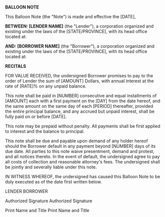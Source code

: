 **BALLOON NOTE**

This Balloon Note (the \"Note\") is made and effective the \[DATE\],

**BETWEEN: \[LENDER NAME\]** (the \"Lender\"), a corporation organized
and existing under the laws of the \[STATE/PROVINCE\], with its head
office located at:

**AND: \[BORROWER NAME\]** (the \"Borrower\"), a corporation organized
and existing under the laws of the \[STATE/PROVINCE\], with its head
office located at:

**RECITALS**

FOR VALUE RECEIVED, the undersigned Borrower promises to pay to the
order of Lender the sum of \[AMOUNT\] Dollars, with annual interest at
the rate of \[RATE\]% on any unpaid balance.

This note shall be paid in \[NUMBER\] consecutive and equal installments
of \[AMOUNT\] each with a first payment on the \[DAY\] from the date
hereof, and the same amount on the same day of each \[PERIOD\]
thereafter, provided the entire principal balance, and any accrued but
unpaid interest, shall be fully paid on or before \[DATE\].

This note may be prepaid without penalty. All payments shall be first
applied to interest and the balance to principal.

This note shall be due and payable upon demand of any holder hereof
should the Borrower default in any payment beyond \[NUMBER\] days of its
due date. All parties to this note waive presentment, demand and
protest, and all notices thereto. In the event of default, the
undersigned agree to pay all costs of collection and reasonable
attorney\'s fees. The undersigned shall be jointly and severally liable
under this note.

IN WITNESS WHEREOF, the undersigned has caused this Balloon Note to be
duly executed as of the date first written below.

LENDER BORROWER

Authorized Signature Authorized Signature

Print Name and Title Print Name and Title
